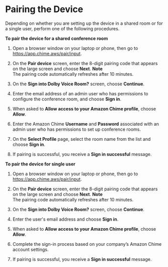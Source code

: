 # Pairing the Device<a name="pair-device"></a>

Depending on whether you are setting up the device in a shared room or for a single user, perform one of the following procedures\.

**To pair the device for a shared conference room**

1. Open a browser window on your laptop or phone, then go to [https://app\.chime\.aws/pair/input](https://app.chime.aws/pair/input)\.

1. On the **Pair device** screen, enter the 8\-digit pairing code that appears on the large screen and choose **Next**\.
**Note**  
The pairing code automatically refreshes after 10 minutes\. 

1. On the **Sign into Dolby Voice Room?** screen, choose **Continue**\.

1. Enter the email address of an admin user who has permissions to configure the conference room, and choose **Sign in**\. 

1. When asked to **Allow access to your Amazon Chime profile**, choose **Allow**\.

1. Enter the Amazon Chime **Username** and **Password** associated with an admin user who has permissions to set up conference rooms\.

1. On the **Select Profile** page, select the room name from the list and choose **Sign in**\.

1. If pairing is successful, you receive a **Sign in successful** message\.

**To pair the device for single user**

1. Open a browser window on your laptop or phone, then go to [https://app\.chime\.aws/pair/input](https://app.chime.aws/pair/input)\.

1. On the **Pair device** screen, enter the 8\-digit pairing code that appears on the large screen and choose **Next**\.
**Note**  
The pairing code automatically refreshes after 10 minutes\. 

1. On the **Sign into Dolby Voice Room?** screen, choose **Continue**\.

1. Enter the user's email address and choose **Sign in**\. 

1. When asked to **Allow access to your Amazon Chime profile**, choose **Allow**\.

1. Complete the sign\-in process based on your company’s Amazon Chime account settings\.

1. If pairing is successful, you receive a **Sign in successful** message\.